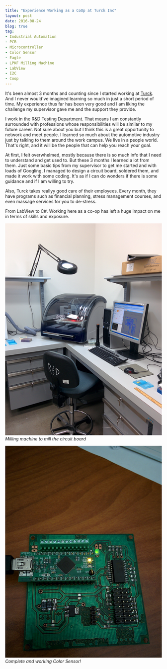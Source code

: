 ```yaml
---
title: "Experience Working as a CoOp at Turck Inc"
layout: post
date: 2016-08-24
blog: true
tag:
- Industrial Automation
- PCB
- Microcontroller
- Color Sensor
- Eagle
- LPKF Milling Machine
- LabView
- I2C
- Coop
---
```


It's been almost 3 months and counting since I started working at
[Turck](http://www.turck.us/en/). And I never would've imagined learning so much
in just a short period of time. My experience thus far has been very good and I
am liking the challenge my supervisor gave me and the support they provide.

I work in the R&D Testing Department. That means I am constantly surrounded with
professions whose responsibilities will be similar to my future career. Not sure
about you but I think this is a great opportunity to network and meet people. I
learned so much about the automotive industry just by talking to them around the
work campus. We live in a people world. That's right, and it will be the people
that can help you reach your goal.

At first, I felt overwhelmed, mostly because there is so much info that I need
to understand and get used to. But these 3 months I learned a lot from them. Just
some basic tips from my supervisor to get me started and with loads of Googling,
I managed to design a circuit board, soldered them, and made it work with some
coding. It's as if I can do wonders if there is some guidance and if I am willing
to try.

Also, Turck takes reallyy good care of their employees.
Every month, they have programs such as financial planning, stress management courses,
and even massage services for you to de-stress.

From LabView to C#. Working here as a co-op has left a huge impact on me in terms of skills
and exposure.

![Markdown Image][1]
*Milling machine to mill the circuit board*

![Markdown Image][2]
*Complete and working Color Sensor!*

[1]: /images/coop/millingMachine.jpg
[2]: /images/coop/pcb.jpg
